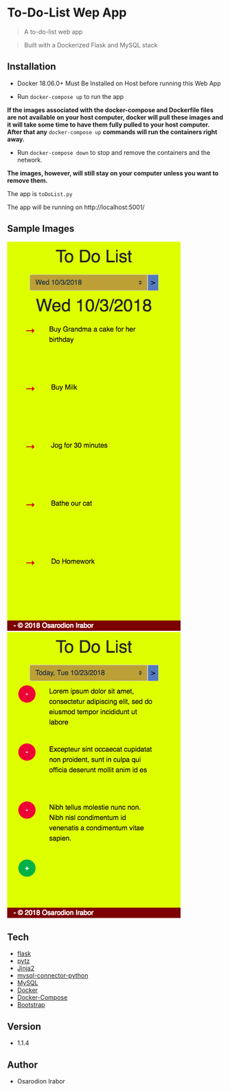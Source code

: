 To-Do-List Wep App
============
> A to-do-list web app

> Built with a Dockerized Flask and MySQL stack

Installation
--------
* Docker 18.06.0+ Must Be Installed on Host before running this Web App 

- Run ```docker-compose up``` to run the app 

**If the images associated with the docker-compose and Dockerfile files are not available on your host computer, 
docker will pull these images and it will take some time to have them fully pulled to your host computer.**
**After that any** ```docker-compose up``` **commands will run the containers right away.**

- Run ```docker-compose down``` to stop and remove the containers and the network.

**The images, however, will still stay on your computer unless you want to remove them.** 

The app is ```toDoList.py```

The app will be running on http://localhost:5001/

Sample Images
---------
<img src="/screenshots/mobile_compatible_historical_data.png" alt="Historical Page displaying Mobile Compatibility"> <img src="/screenshots/mobile_compatible_current_data.png" alt="Landing Page displaying Mobile Compatibility">


Tech 
------
* [flask]
* [pytz] 
* [Jinja2]
* [mysql-connector-python]
* [MySQL]
* [Docker]
* [Docker-Compose]
* [Bootstrap]

Version
--------
* 1.1.4

Author
--------
* Osarodion Irabor


[flask]: http://flask.pocoo.org/
[flask-googlemaps]: https://github.com/rochacbruno/Flask-GoogleMaps
[Docker]: https://docs.docker.com/engine/reference/builder/#usage
[Docker-Compose]: https://docs.docker.com/compose/compose-file/
[Jinja2]: http://jinja.pocoo.org/docs/2.10/
[pytz]: https://pypi.org/project/pytz/
[MySQL]: https://dev.mysql.com/doc/relnotes/mysql/8.0/en/news-8-0-12.html
[mysql-connector-python]: https://dev.mysql.com/doc/connector-python/en/
[Bootstrap]: https://getbootstrap.com/docs/4.0/getting-started/introduction/
